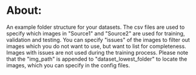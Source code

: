 # About:
An example folder structure for your datasets. The csv files are used to specify which images in "Source1" and "Source2" are used for training, 
validation and testing. You can specify "issues" of the images to filter out images which you do not want to use, but want to list for completeness. Images with issues are not used during the training process. Please note that the "img_path" is appended to "dataset_lowest_folder" to locate the images, which you can specify in the config files.
